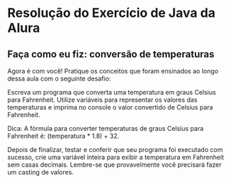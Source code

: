 # Resolução do Exercício de Java da Alura

## Faça como eu fiz: conversão de temperaturas

Agora é com você! Pratique os conceitos que foram ensinados ao longo dessa aula com o seguinte desafio:

Escreva um programa que converta uma temperatura em graus Celsius para Fahrenheit. Utilize variáveis para representar os valores das temperaturas e imprima no console o valor convertido de Celsius para Fahrenheit.

Dica: A fórmula para converter temperaturas de graus Celsius para Fahrenheit é: (temperatura * 1.8) + 32.

Depois de finalizar, testar e conferir que seu programa foi executado com sucesso, crie uma variável inteira para exibir a temperatura em Fahrenheit sem casas decimais. Lembre-se que provavelmente você precisará fazer um casting de valores.
